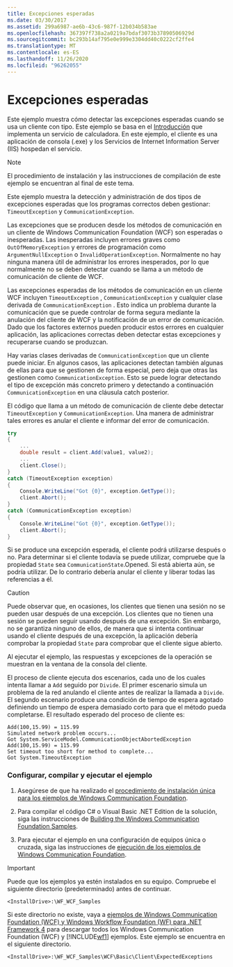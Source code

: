 ```yaml
---
title: Excepciones esperadas
ms.date: 03/30/2017
ms.assetid: 299a6987-ae6b-43c6-987f-12b034b583ae
ms.openlocfilehash: 367397f738a2a0219a7bdaf3073b37890506929d
ms.sourcegitcommit: bc293b14af795e0e999e3304dd40c0222cf2ffe4
ms.translationtype: MT
ms.contentlocale: es-ES
ms.lasthandoff: 11/26/2020
ms.locfileid: "96262055"
---
```

# <a name="expected-exceptions"></a>Excepciones esperadas

Este ejemplo muestra cómo detectar las excepciones esperadas cuando se usa un cliente con tipo. Este ejemplo se basa en el [Introducción](getting-started-sample.md) que implementa un servicio de calculadora. En este ejemplo, el cliente es una aplicación de consola (.exe) y los Servicios de Internet Information Server (IIS) hospedan el servicio.  
  
> [!NOTE]
> El procedimiento de instalación y las instrucciones de compilación de este ejemplo se encuentran al final de este tema.  
  
 Este ejemplo muestra la detección y administración de dos tipos de excepciones esperadas que los programas correctos deben gestionar: `TimeoutException` y `CommunicationException`.  
  
 Las excepciones que se producen desde los métodos de comunicación en un cliente de Windows Communication Foundation (WCF) son esperadas o inesperadas. Las inesperadas incluyen errores graves como `OutOfMemoryException` y errores de programación como `ArgumentNullException` o `InvalidOperationException`. Normalmente no hay ninguna manera útil de administrar los errores inesperados, por lo que normalmente no se deben detectar cuando se llama a un método de comunicación de cliente de WCF.  
  
 Las excepciones esperadas de los métodos de comunicación en un cliente WCF incluyen `TimeoutException` , `CommunicationException` y cualquier clase derivada de `CommunicationException` . Esto indica un problema durante la comunicación que se puede controlar de forma segura mediante la anulación del cliente de WCF y la notificación de un error de comunicación. Dado que los factores externos pueden producir estos errores en cualquier aplicación, las aplicaciones correctas deben detectar estas excepciones y recuperarse cuando se produzcan.  
  
 Hay varias clases derivadas de `CommunicationException` que un cliente puede iniciar. En algunos casos, las aplicaciones detectan también algunas de ellas para que se gestionen de forma especial, pero deja que otras las gestionen como `CommunicationException`. Esto se puede lograr detectando el tipo de excepción más concreto primero y detectando a continuación `CommunicationException` en una cláusula catch posterior.  
  
 El código que llama a un método de comunicación de cliente debe detectar `TimeoutException` y `CommunicationException`. Una manera de administrar tales errores es anular el cliente e informar del error de comunicación.  
  
```csharp
try  
{  
    ...  
    double result = client.Add(value1, value2);  
    ...  
    client.Close();  
}  
catch (TimeoutException exception)  
{  
    Console.WriteLine("Got {0}", exception.GetType());  
    client.Abort();  
}  
catch (CommunicationException exception)  
{  
    Console.WriteLine("Got {0}", exception.GetType());  
    client.Abort();  
}  
```  
  
 Si se produce una excepción esperada, el cliente podrá utilizarse después o no. Para determinar si el cliente todavía se puede utilizar, compruebe que la propiedad `State` sea `CommunicationState`.Opened. Si está abierta aún, se podría utilizar. De lo contrario debería anular el cliente y liberar todas las referencias a él.  
  
> [!CAUTION]
> Puede observar que, en ocasiones, los clientes que tienen una sesión no se pueden usar después de una excepción. Los clientes que no tienen una sesión se pueden seguir usando después de una excepción. Sin embargo, no se garantiza ninguno de ellos, de manera que si intenta continuar usando el cliente después de una excepción, la aplicación debería comprobar la propiedad `State` para comprobar que el cliente sigue abierto.  
  
 Al ejecutar el ejemplo, las respuestas y excepciones de la operación se muestran en la ventana de la consola del cliente.  
  
 El proceso de cliente ejecuta dos escenarios, cada uno de los cuales intenta llamar a `Add` seguido por `Divide`. El primer escenario simula un problema de la red anulando el cliente antes de realizar la llamada a `Divide`. El segundo escenario produce una condición de tiempo de espera agotado definiendo un tiempo de espera demasiado corto para que el método pueda completarse. El resultado esperado del proceso de cliente es:  
  
```output
Add(100,15.99) = 115.99  
Simulated network problem occurs...  
Got System.ServiceModel.CommunicationObjectAbortedException  
Add(100,15.99) = 115.99  
Set timeout too short for method to complete...  
Got System.TimeoutException  
```  
  
### <a name="to-set-up-build-and-run-the-sample"></a>Configurar, compilar y ejecutar el ejemplo  
  
1. Asegúrese de que ha realizado el [procedimiento de instalación única para los ejemplos de Windows Communication Foundation](one-time-setup-procedure-for-the-wcf-samples.md).  
  
2. Para compilar el código C# o Visual Basic .NET Edition de la solución, siga las instrucciones de [Building the Windows Communication Foundation Samples](building-the-samples.md).  
  
3. Para ejecutar el ejemplo en una configuración de equipos única o cruzada, siga las instrucciones de [ejecución de los ejemplos de Windows Communication Foundation](running-the-samples.md).  
  
> [!IMPORTANT]
> Puede que los ejemplos ya estén instalados en su equipo. Compruebe el siguiente directorio (predeterminado) antes de continuar.  
>
> `<InstallDrive>:\WF_WCF_Samples`  
>
> Si este directorio no existe, vaya a [ejemplos de Windows Communication Foundation (WCF) y Windows Workflow Foundation (WF) para .NET Framework 4](https://www.microsoft.com/download/details.aspx?id=21459) para descargar todos los Windows Communication Foundation (WCF) y [!INCLUDE[wf1](../../../../includes/wf1-md.md)] ejemplos. Este ejemplo se encuentra en el siguiente directorio.  
>
> `<InstallDrive>:\WF_WCF_Samples\WCF\Basic\Client\ExpectedExceptions`  
